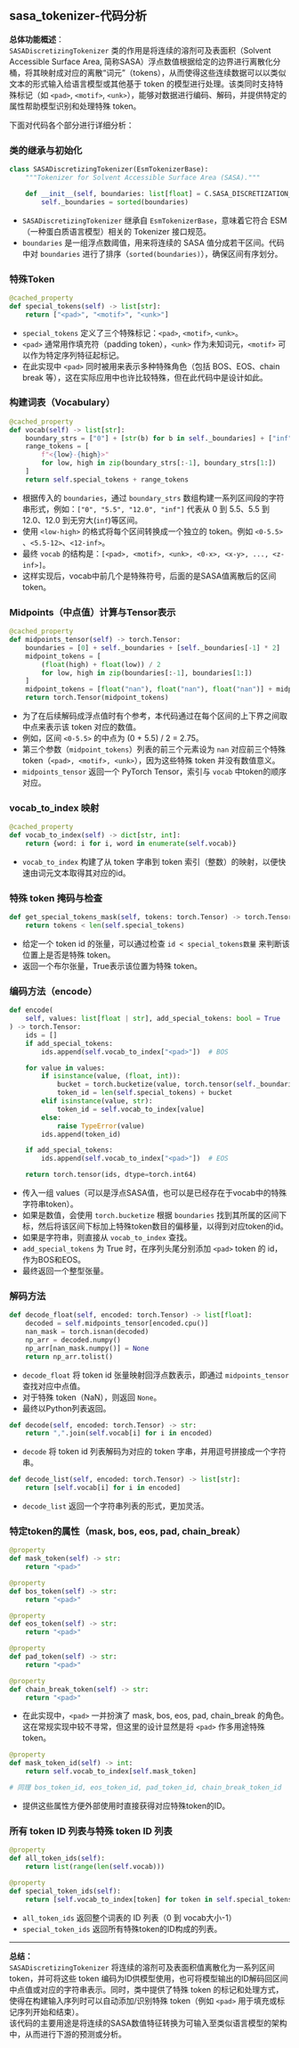 ## sasa_tokenizer-代码分析
**总体功能概述**：  
`SASADiscretizingTokenizer` 类的作用是将连续的溶剂可及表面积（Solvent Accessible Surface Area, 简称SASA）浮点数值根据给定的边界进行离散化分桶，将其映射成对应的离散“词元”（tokens），从而使得这些连续数据可以以类似文本的形式输入给语言模型或其他基于 token 的模型进行处理。该类同时支持特殊标记（如 `<pad>`, `<motif>`, `<unk>`），能够对数据进行编码、解码，并提供特定的属性帮助模型识别和处理特殊 token。

下面对代码各个部分进行详细分析：

### 类的继承与初始化

```python
class SASADiscretizingTokenizer(EsmTokenizerBase):
    """Tokenizer for Solvent Accessible Surface Area (SASA)."""

    def __init__(self, boundaries: list[float] = C.SASA_DISCRETIZATION_BOUNDARIES):
        self._boundaries = sorted(boundaries)
```

- `SASADiscretizingTokenizer` 继承自 `EsmTokenizerBase`，意味着它符合 ESM （一种蛋白质语言模型）相关的 Tokenizer 接口规范。
- `boundaries` 是一组浮点数阈值，用来将连续的 SASA 值分成若干区间。代码中对 `boundaries` 进行了排序（`sorted(boundaries)`），确保区间有序划分。

### 特殊Token

```python
@cached_property
def special_tokens(self) -> list[str]:
    return ["<pad>", "<motif>", "<unk>"]
```

- `special_tokens` 定义了三个特殊标记：`<pad>`, `<motif>`, `<unk>`。
- `<pad>` 通常用作填充符（padding token），`<unk>` 作为未知词元，`<motif>` 可以作为特定序列特征起标记。
- 在此实现中 `<pad>` 同时被用来表示多种特殊角色（包括 BOS、EOS、chain break 等），这在实际应用中也许比较特殊，但在此代码中是设计如此。

### 构建词表（Vocabulary）

```python
@cached_property
def vocab(self) -> list[str]:
    boundary_strs = ["0"] + [str(b) for b in self._boundaries] + ["inf"]
    range_tokens = [
        f"<{low}-{high}>"
        for low, high in zip(boundary_strs[:-1], boundary_strs[1:])
    ]
    return self.special_tokens + range_tokens
```

- 根据传入的 `boundaries`，通过 `boundary_strs` 数组构建一系列区间段的字符串形式，例如：`["0", "5.5", "12.0", "inf"]` 代表从 0 到 5.5、5.5 到 12.0、12.0 到无穷大(`inf`)等区间。
- 使用 `<low-high>` 的格式将每个区间转换成一个独立的 token。例如 `<0-5.5>` 、`<5.5-12>`、`<12-inf>`。
- 最终 `vocab` 的结构是：`[<pad>, <motif>, <unk>, <0-x>, <x-y>, ..., <z-inf>]`。
- 这样实现后，vocab中前几个是特殊符号，后面的是SASA值离散后的区间token。

### Midpoints（中点值）计算与Tensor表示

```python
@cached_property
def midpoints_tensor(self) -> torch.Tensor:
    boundaries = [0] + self._boundaries + [self._boundaries[-1] * 2]
    midpoint_tokens = [
        (float(high) + float(low)) / 2
        for low, high in zip(boundaries[:-1], boundaries[1:])
    ]
    midpoint_tokens = [float("nan"), float("nan"), float("nan")] + midpoint_tokens
    return torch.Tensor(midpoint_tokens)
```

- 为了在后续解码成浮点值时有个参考，本代码通过在每个区间的上下界之间取中点来表示该 token 对应的数值。
- 例如，区间 `<0-5.5>` 的中点为 (0 + 5.5) / 2 = 2.75。
- 第三个参数（`midpoint_tokens`）列表的前三个元素设为 `nan` 对应前三个特殊 token（`<pad>, <motif>, <unk>`），因为这些特殊 token 并没有数值意义。
- `midpoints_tensor` 返回一个 PyTorch Tensor，索引与 `vocab` 中token的顺序对应。

### vocab_to_index 映射

```python
@cached_property
def vocab_to_index(self) -> dict[str, int]:
    return {word: i for i, word in enumerate(self.vocab)}
```

- `vocab_to_index` 构建了从 token 字串到 token 索引（整数）的映射，以便快速由词元文本取得其对应的id。

### 特殊 token 掩码与检查

```python
def get_special_tokens_mask(self, tokens: torch.Tensor) -> torch.Tensor:
    return tokens < len(self.special_tokens)
```

- 给定一个 token id 的张量，可以通过检查 `id < special_tokens数量` 来判断该位置上是否是特殊 token。
- 返回一个布尔张量，True表示该位置为特殊 token。

### 编码方法（encode）

```python
def encode(
    self, values: list[float | str], add_special_tokens: bool = True
) -> torch.Tensor:
    ids = []
    if add_special_tokens:
        ids.append(self.vocab_to_index["<pad>"])  # BOS

    for value in values:
        if isinstance(value, (float, int)):
            bucket = torch.bucketize(value, torch.tensor(self._boundaries))
            token_id = len(self.special_tokens) + bucket
        elif isinstance(value, str):
            token_id = self.vocab_to_index[value]
        else:
            raise TypeError(value)
        ids.append(token_id)

    if add_special_tokens:
        ids.append(self.vocab_to_index["<pad>"])  # EOS

    return torch.tensor(ids, dtype=torch.int64)
```

- 传入一组 values（可以是浮点SASA值，也可以是已经存在于vocab中的特殊字符串token）。
- 如果是数值，会使用 `torch.bucketize` 根据 `boundaries` 找到其所属的区间下标，然后将该区间下标加上特殊token数目的偏移量，以得到对应token的id。
- 如果是字符串，则直接从 `vocab_to_index` 查找。
- `add_special_tokens` 为 True 时，在序列头尾分别添加 `<pad>` token 的 id，作为BOS和EOS。
- 最终返回一个整型张量。

### 解码方法

```python
def decode_float(self, encoded: torch.Tensor) -> list[float]:
    decoded = self.midpoints_tensor[encoded.cpu()]
    nan_mask = torch.isnan(decoded)
    np_arr = decoded.numpy()
    np_arr[nan_mask.numpy()] = None
    return np_arr.tolist()
```

- `decode_float` 将 token id 张量映射回浮点数表示，即通过 `midpoints_tensor` 查找对应中点值。
- 对于特殊 token（NaN），则返回 `None`。
- 最终以Python列表返回。

```python
def decode(self, encoded: torch.Tensor) -> str:
    return ",".join(self.vocab[i] for i in encoded)
```

- `decode` 将 token id 列表解码为对应的 token 字串，并用逗号拼接成一个字符串。

```python
def decode_list(self, encoded: torch.Tensor) -> list[str]:
    return [self.vocab[i] for i in encoded]
```

- `decode_list` 返回一个字符串列表的形式，更加灵活。

### 特定token的属性（mask, bos, eos, pad, chain_break）

```python
@property
def mask_token(self) -> str:
    return "<pad>"

@property
def bos_token(self) -> str:
    return "<pad>"

@property
def eos_token(self) -> str:
    return "<pad>"

@property
def pad_token(self) -> str:
    return "<pad>"

@property
def chain_break_token(self) -> str:
    return "<pad>"
```

- 在此实现中，`<pad>` 一并扮演了 mask, bos, eos, pad, chain_break 的角色。这在常规实现中较不寻常，但这里的设计显然是将 `<pad>` 作多用途特殊token。

```python
@property
def mask_token_id(self) -> int:
    return self.vocab_to_index[self.mask_token]

# 同理 bos_token_id, eos_token_id, pad_token_id, chain_break_token_id
```

- 提供这些属性方便外部使用时直接获得对应特殊token的ID。

### 所有 token ID 列表与特殊 token ID 列表

```python
@property
def all_token_ids(self):
    return list(range(len(self.vocab)))

@property
def special_token_ids(self):
    return [self.vocab_to_index[token] for token in self.special_tokens]
```

- `all_token_ids` 返回整个词表的 ID 列表（0 到 vocab大小-1）
- `special_token_ids` 返回所有特殊token的ID构成的列表。

---

**总结：**  
`SASADiscretizingTokenizer` 将连续的溶剂可及表面积值离散化为一系列区间 token，并可将这些 token 编码为ID供模型使用，也可将模型输出的ID解码回区间中点值或对应的字符串表示。同时，类中提供了特殊 token 的标记和处理方式，使得在构建输入序列时可以自动添加/识别特殊 token（例如 `<pad>` 用于填充或标记序列开始和结束）。  
该代码的主要用途是将连续的SASA数值特征转换为可输入至类似语言模型的架构中，从而进行下游的预测或分析。
